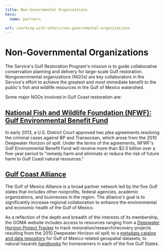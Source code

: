 ```yaml
---
title: Non-Governmental Organizations
hero:
  name: partners

url: /working-with-others/non-governmental-organizations
---
```


# Non-Governmental Organizations

The Service's Gulf Restoration Program's mission is to guide collaborative conservation planning and delivery for large-scale Gulf restoration. Nongovernmental organizations (NGOs) are key collaborators in the Service's effort to achieve the greatest and most immediate benefit to the public's fish and wildlife resources in the Gulf of Mexico watershed.

Some major NGOs involved in Gulf Coast restoration are:

## [National Fish and Wildlife Foundation (NFWF): Gulf Environmental Benefit Fund](http://www.nfwf.org/gulf/Pages/home.aspx)

In early 2013, a U.S. District Court approved two plea agreements resolving the criminal cases against BP and Transocean, which arose from the 2010 Deepwater Horizon oil spill. Under the terms of the agreements, NFWF's Gulf Environmental Benefit Fund will receive more than $2.5 billion over a five-year period to "remedy harm and eliminate or reduce the risk of future harm to Gulf Coast natural resources."

## [Gulf Coast Alliance](http://www.gulfofmexicoalliance.org/)

The Gulf of Mexico Alliance is a broad partner network led by the five Gulf states that includes other nonprofits, federal agencies, academic organizations, and businesses in the region. The alliance's goal is to significantly increase regional collaboration to enhance the environmental and economic health of the Gulf of Mexico.

As a reflection of the depth and breadth of the interests of its membership, the GOMA website includes access to resources ranging from a [Deepwater Horizon Project Tracker](http://www.dwhprojecttracker.org/) to track restoration/research/recovery projects resulting from the 2010 Deepwater Horizon oil spill; to a [metadata catalog and data repository](http://gomaportal.org/geoportal/catalog/main/home.page) for Gulf of Mexico related geospatial datasets; to natural hazards [handbooks](http://stormsmart.org/handbook/) for homeowners in each of the five Gulf States.
